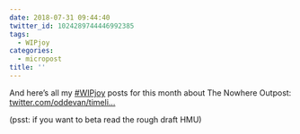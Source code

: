 ```yaml
---
date: 2018-07-31 09:44:40
twitter_id: 1024289744446992385
tags:
  - WIPjoy
categories:
  - micropost
title: ''
---
```


And here’s all my [#WIPjoy](https://twitter.com/hashtag/WIPjoy) posts for this month about The Nowhere Outpost: [twitter.com/oddevan/timeli…](https://twitter.com/oddevan/timelines/1013750457662132224)

(psst: if you want to beta read the rough draft HMU)

